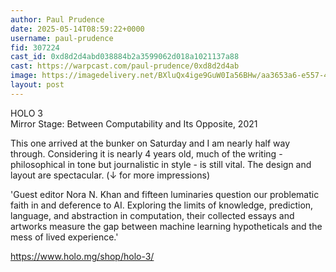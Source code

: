 ```yaml
---
author: Paul Prudence
date: 2025-05-14T08:59:22+0000
username: paul-prudence
fid: 307224
cast_id: 0xd8d2d4abd038884b2a3599062d018a1021137a88
cast: https://warpcast.com/paul-prudence/0xd8d2d4ab
image: https://imagedelivery.net/BXluQx4ige9GuW0Ia56BHw/aa3653a6-e557-4bcb-c3c7-d18de6e71000/original
layout: post
---
```

HOLO 3  
Mirror Stage: Between Computability and Its Opposite, 2021  
  
This one arrived at the bunker on Saturday and I am nearly half way through. Considering it is nearly 4 years old, much of the writing - philosophical in tone but journalistic in style - is still vital. The design and layout are spectacular.  (↓ for more impressions)  
  
'Guest editor Nora N. Khan and fifteen luminaries question our problematic faith in and deference to AI. Exploring the limits of knowledge, prediction, language, and abstraction in computation, their collected essays and artworks measure the gap between machine learning hypotheticals and the mess of lived experience.'  
  
https://www.holo.mg/shop/holo-3/  

<img src='https://imagedelivery.net/BXluQx4ige9GuW0Ia56BHw/aa3653a6-e557-4bcb-c3c7-d18de6e71000/original' alt='' referrerpolicy='no-referrer'/>